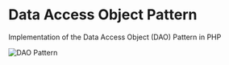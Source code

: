 # Data Access Object Pattern
Implementation of the Data Access Object (DAO) Pattern in PHP


<img src="DAO-Pattern.png" alt="DAO Pattern">